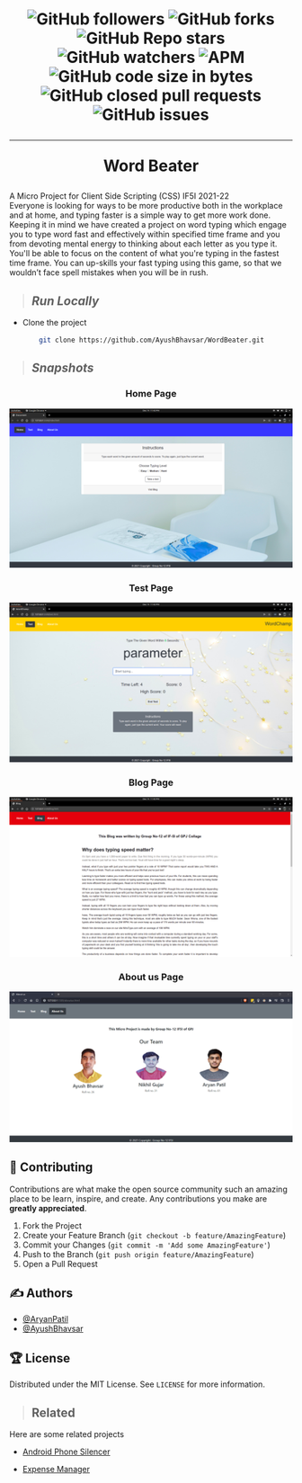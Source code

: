 <h1 align="center">

![GitHub followers](https://img.shields.io/github/followers/AyushBhavsar?color=Blue&style=social)
![GitHub forks](https://img.shields.io/github/forks/AyushBhavsar/WordBeater?style=social)
![GitHub Repo stars](https://img.shields.io/github/stars/AyushBhavsar/WordBeater?style=social)
![GitHub watchers](https://img.shields.io/github/watchers/AyushBhavsar/WordBeater?style=social)
![APM](https://img.shields.io/apm/l/vim-mode?style=social)  
![GitHub code size in bytes](https://img.shields.io/github/languages/code-size/AyushBhavsar/WordBeater)
![GitHub closed pull requests](https://img.shields.io/github/issues-pr-closed/AyushBhavsar/WordBeater?label=Pull%20Requests)
![GitHub issues](https://img.shields.io/github/issues/AyushBhavsar/WordBeater?label=Issues)
<hr>

**Word Beater**
</h1>

A Micro Project for Client Side Scripting (CSS) IF5I 2021-22  
Everyone is looking for ways to be more productive both in the workplace and at home, and typing faster is a simple way to get more work done. Keeping it in mind we have created a project on word typing which engage you to type word fast and effectively within specified time frame and you from devoting mental energy to thinking about each letter as you type it. You'll be able to focus on the content of what you're typing in the fastest time frame. You can up-skills your fast typing using this game, so that we wouldn’t face spell mistakes when you will be in rush.






> ## ***Run Locally***

- Clone the project

    ```bash
        git clone https://github.com/AyushBhavsar/WordBeater.git
    ```

> ## ***Snapshots***

<center>

### **Home Page**
  ![Home](readmeImg/ss1.png)

### **Test Page**
  ![Test](readmeImg/ss2.png)

### **Blog Page**
  ![Blog](readmeImg/ss3.png)

### **About us Page**
  ![About](readmeImg/ss4.png)
</center>


## 📝 **Contributing**

Contributions are what make the open source community such an amazing place to be learn, inspire, and create. Any contributions you make are **greatly appreciated**.

1. Fork the Project
2. Create your Feature Branch (`git checkout -b feature/AmazingFeature`)
3. Commit your Changes (`git commit -m 'Add some AmazingFeature'`)
4. Push to the Branch (`git push origin feature/AmazingFeature`)
5. Open a Pull Request


## ✍️ Authors

- [@AryanPatil](https://www.github.com/AryanP45)
- [@AyushBhavsar](https://www.github.com/AyushBhavsar)

## 🏆 License

Distributed under the MIT License. See `LICENSE` for more information.


> ## Related

Here are some related projects

  - [Android Phone Silencer](https://github.com/AryanP45/Android-phone-silencer)

  - [Expense Manager](https://github.com/AryanP45/AndroidExpenseTracker)
